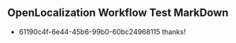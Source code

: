 ## OpenLocalization Workflow Test MarkDown
* 61190c4f-6e44-45b6-99b0-60bc24968115 
thanks!<!--HONumber=Mar16_HO4-->

